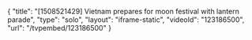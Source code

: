 {
    "title": "[1508521429] Vietnam prepares for moon festival with lantern parade",
    "type": "solo",
    "layout": "iframe-static",
    "videoId": "123186500",
    "url": "\/tvpembed\/123186500"
}